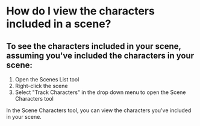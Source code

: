 # How do I view the characters included in a scene?


## To see the characters included in your scene, assuming you've included the characters in your scene:

1. Open the Scenes List tool
2. Right-click the scene
3. Select "Track Characters" in the drop down menu to open the Scene Characters tool

In the Scene Characters tool, you can view the characters you've included in your scene. 